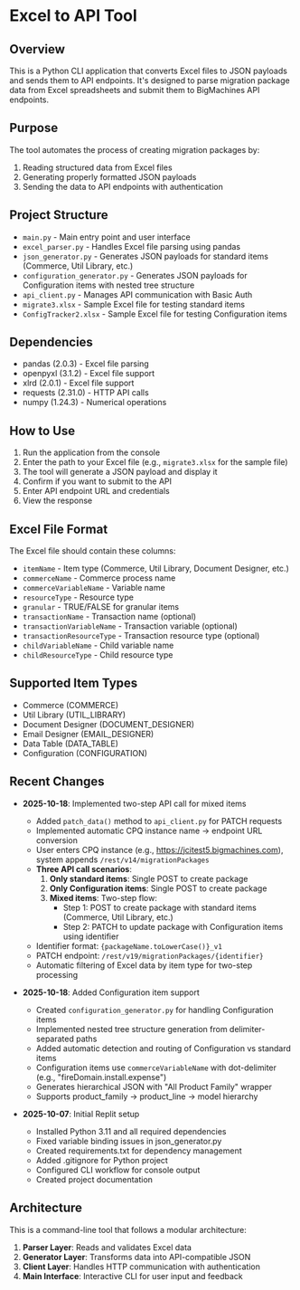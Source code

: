 # Excel to API Tool

## Overview
This is a Python CLI application that converts Excel files to JSON payloads and sends them to API endpoints. It's designed to parse migration package data from Excel spreadsheets and submit them to BigMachines API endpoints.

## Purpose
The tool automates the process of creating migration packages by:
1. Reading structured data from Excel files
2. Generating properly formatted JSON payloads
3. Sending the data to API endpoints with authentication

## Project Structure
- `main.py` - Main entry point and user interface
- `excel_parser.py` - Handles Excel file parsing using pandas
- `json_generator.py` - Generates JSON payloads for standard items (Commerce, Util Library, etc.)
- `configuration_generator.py` - Generates JSON payloads for Configuration items with nested tree structure
- `api_client.py` - Manages API communication with Basic Auth
- `migrate3.xlsx` - Sample Excel file for testing standard items
- `ConfigTracker2.xlsx` - Sample Excel file for testing Configuration items

## Dependencies
- pandas (2.0.3) - Excel file parsing
- openpyxl (3.1.2) - Excel file support
- xlrd (2.0.1) - Excel file support
- requests (2.31.0) - HTTP API calls
- numpy (1.24.3) - Numerical operations

## How to Use
1. Run the application from the console
2. Enter the path to your Excel file (e.g., `migrate3.xlsx` for the sample file)
3. The tool will generate a JSON payload and display it
4. Confirm if you want to submit to the API
5. Enter API endpoint URL and credentials
6. View the response

## Excel File Format
The Excel file should contain these columns:
- `itemName` - Item type (Commerce, Util Library, Document Designer, etc.)
- `commerceName` - Commerce process name
- `commerceVariableName` - Variable name
- `resourceType` - Resource type
- `granular` - TRUE/FALSE for granular items
- `transactionName` - Transaction name (optional)
- `transactionVariableName` - Transaction variable (optional)
- `transactionResourceType` - Transaction resource type (optional)
- `childVariableName` - Child variable name
- `childResourceType` - Child resource type

## Supported Item Types
- Commerce (COMMERCE)
- Util Library (UTIL_LIBRARY)
- Document Designer (DOCUMENT_DESIGNER)
- Email Designer (EMAIL_DESIGNER)
- Data Table (DATA_TABLE)
- Configuration (CONFIGURATION)

## Recent Changes
- **2025-10-18**: Implemented two-step API call for mixed items
  - Added `patch_data()` method to `api_client.py` for PATCH requests
  - Implemented automatic CPQ instance name → endpoint URL conversion
  - User enters CPQ instance (e.g., https://jcitest5.bigmachines.com), system appends `/rest/v14/migrationPackages`
  - **Three API call scenarios**:
    1. **Only standard items**: Single POST to create package
    2. **Only Configuration items**: Single POST to create package
    3. **Mixed items**: Two-step flow:
       - Step 1: POST to create package with standard items (Commerce, Util Library, etc.)
       - Step 2: PATCH to update package with Configuration items using identifier
  - Identifier format: `{packageName.toLowerCase()}_v1`
  - PATCH endpoint: `/rest/v19/migrationPackages/{identifier}`
  - Automatic filtering of Excel data by item type for two-step processing

- **2025-10-18**: Added Configuration item support
  - Created `configuration_generator.py` for handling Configuration items
  - Implemented nested tree structure generation from delimiter-separated paths
  - Added automatic detection and routing of Configuration vs standard items
  - Configuration items use `commerceVariableName` with dot-delimiter (e.g., "fireDomain.install.expense")
  - Generates hierarchical JSON with "All Product Family" wrapper
  - Supports product_family → product_line → model hierarchy

- **2025-10-07**: Initial Replit setup
  - Installed Python 3.11 and all required dependencies
  - Fixed variable binding issues in json_generator.py
  - Created requirements.txt for dependency management
  - Added .gitignore for Python project
  - Configured CLI workflow for console output
  - Created project documentation

## Architecture
This is a command-line tool that follows a modular architecture:
1. **Parser Layer**: Reads and validates Excel data
2. **Generator Layer**: Transforms data into API-compatible JSON
3. **Client Layer**: Handles HTTP communication with authentication
4. **Main Interface**: Interactive CLI for user input and feedback
